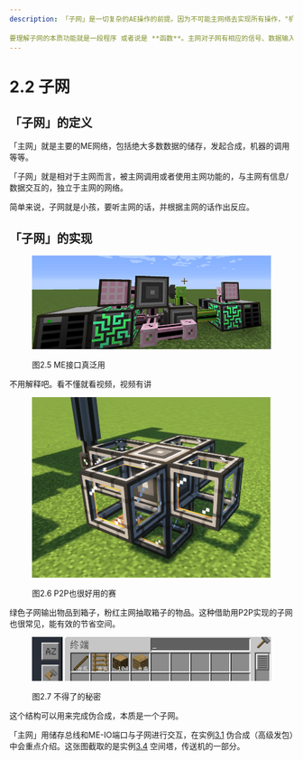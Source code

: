 ```yaml
---
description: 「子网」是一切复杂的AE操作的前提。因为不可能主网络去实现所有操作，"机器IO、增加频道、打包合成"等等操作用主网实现过于繁琐，有些也很难实现。合理运用子网可以减少很多工程量。

要理解子网的本质功能就是一段程序 或者说是 **函数**。主网对子网有相应的信号、数据输入，子网有相应的输出。
---
```


# 2.2 子网

## 「子网」的定义

「主网」就是主要的ME网络，包括绝大多数数据的储存，发起合成，机器的调用等等。

「子网」就是相对于主网而言，被主网调用或者使用主网功能的，与主网有信息/数据交互的，独立于主网的网络。

简单来说，子网就是小孩，要听主网的话，并根据主网的话作出反应。

## 「子网」的实现

<figure><img src="../.gitbook/assets/image (4) (1).png" alt=""><figcaption><p>图2.5 ME接口真泛用</p></figcaption></figure>

不用解释吧。看不懂就看视频，视频有讲

<figure><img src="../.gitbook/assets/image (2).png" alt=""><figcaption><p>图2.6 P2P也很好用的赛</p></figcaption></figure>

绿色子网输出物品到箱子，粉红主网抽取箱子的物品。这种借助用P2P实现的子网也很常见，能有效的节省空间。

<figure><img src="../.gitbook/assets/image (1).png" alt=""><figcaption><p>图2.7 不得了的秘密</p></figcaption></figure>

这个结构可以用来完成伪合成，本质是一个子网。

「主网」用储存总线和ME-IO端口与子网进行交互，在实例[3.1](../3-shi-li/3.1-wei-he-cheng-gao-ji-fa-bao.md) 伪合成（高级发包）中会重点介绍。这张图截取的是实例[3.4](../3-shi-li/3.4-chuan-song-ji.md) 空间塔，传送机的一部分。
